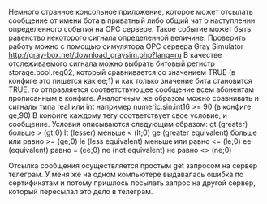 Немного странное консольное приложение, которое может отсылать сообщение от имени бота в приватный либо общий чат о наступлении определенного события на OPC сервере.
Такое событие может быть равенство некоторого сигнала определенной величине. Проверить работу можно с помощью симулятора OPC сервера  Gray Simulator http://gray-box.net/download_graysim.php?lang=ru
В качестве отслеживаемого сигнала можно выбрать битовый регистр storage.bool.reg02, который сравнивается со значением TRUE (в конфиге это пишется как ee;1) и как только значение бита становится TRUE, то отправляется соответствующее сообщение всем абонентам прописанным в конфиге. Аналогчным же образом можно сравнивать и сигналы типа real или int например numeric.sin.int16 >= 90 (в конфиге ge;90)
В конфиге каждому тегу соответствует свое условие, и сообщение. Условия описываются следующим образом: 
gt (greater) больше > (gt;0)
lt (lesser) меньше < (lt;0)
ge (greater equivalent) больше или равно >= (ge;0)
le (less equivalent) меньше или равно <= (le;0)
ee (equivalent) равно = (ee;0)
ne (not equivalent) не равно <> (ne;0)

Отсылка сообщения осуществляется простым get запросом на сервер телеграм. У меня же на одном компьютере выдавалась ошибка по сертификатам и потому пришлось посылать запрос на другой сервер, который пересылал это дело в телеграм.


